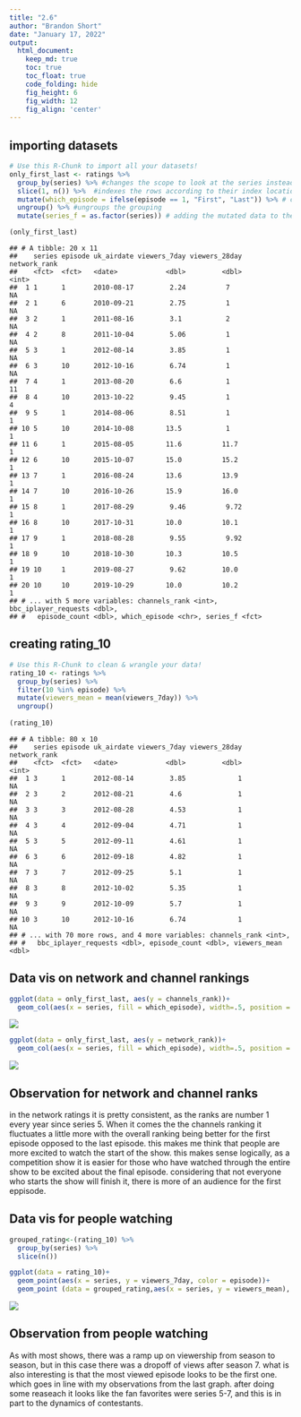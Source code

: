 ```yaml
---
title: "2.6"
author: "Brandon Short"
date: "January 17, 2022"
output:
  html_document:  
    keep_md: true
    toc: true
    toc_float: true
    code_folding: hide
    fig_height: 6
    fig_width: 12
    fig_align: 'center'
---
```






## importing datasets


```r
# Use this R-Chunk to import all your datasets!
only_first_last <- ratings %>% 
  group_by(series) %>% #changes the scope to look at the series instead of an index
  slice(1, n()) %>%  #indexes the rows according to their index location.
  mutate(which_episode = ifelse(episode == 1, "First", "Last")) %>% # changes the graph to show which episodes were the first and last 
  ungroup() %>% #ungroups the grouping
  mutate(series_f = as.factor(series)) # adding the mutated data to the graph

(only_first_last)
```

```
## # A tibble: 20 x 11
##    series episode uk_airdate viewers_7day viewers_28day network_rank
##    <fct>  <fct>   <date>            <dbl>         <dbl>        <int>
##  1 1      1       2010-08-17         2.24          7              NA
##  2 1      6       2010-09-21         2.75          1              NA
##  3 2      1       2011-08-16         3.1           2              NA
##  4 2      8       2011-10-04         5.06          1              NA
##  5 3      1       2012-08-14         3.85          1              NA
##  6 3      10      2012-10-16         6.74          1              NA
##  7 4      1       2013-08-20         6.6           1              11
##  8 4      10      2013-10-22         9.45          1               4
##  9 5      1       2014-08-06         8.51          1               1
## 10 5      10      2014-10-08        13.5           1               1
## 11 6      1       2015-08-05        11.6          11.7             1
## 12 6      10      2015-10-07        15.0          15.2             1
## 13 7      1       2016-08-24        13.6          13.9             1
## 14 7      10      2016-10-26        15.9          16.0             1
## 15 8      1       2017-08-29         9.46          9.72            1
## 16 8      10      2017-10-31        10.0          10.1             1
## 17 9      1       2018-08-28         9.55          9.92            1
## 18 9      10      2018-10-30        10.3          10.5             1
## 19 10     1       2019-08-27         9.62         10.0             1
## 20 10     10      2019-10-29        10.0          10.2             1
## # ... with 5 more variables: channels_rank <int>, bbc_iplayer_requests <dbl>,
## #   episode_count <dbl>, which_episode <chr>, series_f <fct>
```

## creating rating_10


```r
# Use this R-Chunk to clean & wrangle your data!
rating_10 <- ratings %>%
  group_by(series) %>%
  filter(10 %in% episode) %>%
  mutate(viewers_mean = mean(viewers_7day)) %>%
  ungroup() 
  
(rating_10)
```

```
## # A tibble: 80 x 10
##    series episode uk_airdate viewers_7day viewers_28day network_rank
##    <fct>  <fct>   <date>            <dbl>         <dbl>        <int>
##  1 3      1       2012-08-14         3.85             1           NA
##  2 3      2       2012-08-21         4.6              1           NA
##  3 3      3       2012-08-28         4.53             1           NA
##  4 3      4       2012-09-04         4.71             1           NA
##  5 3      5       2012-09-11         4.61             1           NA
##  6 3      6       2012-09-18         4.82             1           NA
##  7 3      7       2012-09-25         5.1              1           NA
##  8 3      8       2012-10-02         5.35             1           NA
##  9 3      9       2012-10-09         5.7              1           NA
## 10 3      10      2012-10-16         6.74             1           NA
## # ... with 70 more rows, and 4 more variables: channels_rank <int>,
## #   bbc_iplayer_requests <dbl>, episode_count <dbl>, viewers_mean <dbl>
```

## Data vis on network and channel rankings


```r
ggplot(data = only_first_last, aes(y = channels_rank))+
  geom_col(aes(x = series, fill = which_episode), width=.5, position = "dodge")
```

![](2_6_files/figure-html/unnamed-chunk-4-1.png)<!-- -->

```r
ggplot(data = only_first_last, aes(y = network_rank))+
  geom_col(aes(x = series, fill = which_episode), width=.5, position = "dodge")
```

![](2_6_files/figure-html/unnamed-chunk-4-2.png)<!-- -->

## Observation for network and channel ranks

in the network ratings it is pretty consistent, as the ranks are number 1 every year since series 5. When it comes the   the channels ranking it fluctuates a little more with the overall ranking being better for the first episode opposed   to the last episode. this makes me think that people are more excited to watch the start of the show. this makes   sense logically, as a competition show it is easier for those who have watched through the entire show to be excited   about the final episode. considering that not everyone who starts the show will finish it, there is more of an   audience for the first eppisode.

## Data vis for people watching   


```r
grouped_rating<-(rating_10) %>%
  group_by(series) %>%
  slice(n())

ggplot(data = rating_10)+
  geom_point(aes(x = series, y = viewers_7day, color = episode))+
  geom_point (data = grouped_rating,aes(x = series, y = viewers_mean), shape =10, size = 6)
```

![](2_6_files/figure-html/unnamed-chunk-5-1.png)<!-- -->
  
## Observation from people watching  
  
As with most shows, there was a ramp up on viewership from season to season, but in this case there was a dropoff of   views after season 7. what is also interesting is that the most viewed episode looks to be the first one. which goes   in line with my observations from the last graph. after doing some reaseach it looks like the fan favorites were      series 5-7, and this is in part to the dynamics of contestants. 
